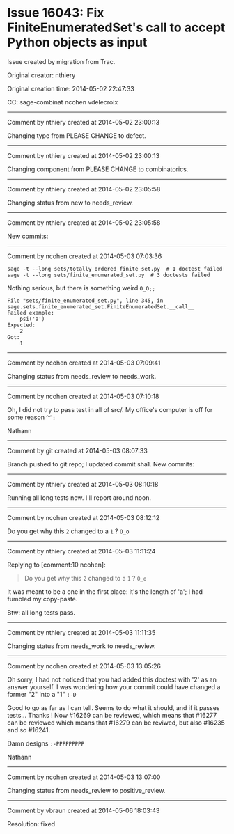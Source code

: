 # Issue 16043: Fix FiniteEnumeratedSet's call to accept Python objects as input

Issue created by migration from Trac.

Original creator: nthiery

Original creation time: 2014-05-02 22:47:33

CC:  sage-combinat ncohen vdelecroix




---

Comment by nthiery created at 2014-05-02 23:00:13

Changing type from PLEASE CHANGE to defect.


---

Comment by nthiery created at 2014-05-02 23:00:13

Changing component from PLEASE CHANGE to combinatorics.


---

Comment by nthiery created at 2014-05-02 23:05:58

Changing status from new to needs_review.


---

Comment by nthiery created at 2014-05-02 23:05:58

New commits:


---

Comment by ncohen created at 2014-05-03 07:03:36


```
sage -t --long sets/totally_ordered_finite_set.py  # 1 doctest failed
sage -t --long sets/finite_enumerated_set.py  # 3 doctests failed
```


Nothing serious, but there is something weird `O_O;;`


```
File "sets/finite_enumerated_set.py", line 345, in sage.sets.finite_enumerated_set.FiniteEnumeratedSet.__call__
Failed example:
    psi('a')
Expected:
    2
Got:
    1
```



---

Comment by ncohen created at 2014-05-03 07:09:41

Changing status from needs_review to needs_work.


---

Comment by ncohen created at 2014-05-03 07:10:18

Oh, I  did not try to pass test in all of src/. My office's computer is off for some reason `^^;`

Nathann


---

Comment by git created at 2014-05-03 08:07:33

Branch pushed to git repo; I updated commit sha1. New commits:


---

Comment by nthiery created at 2014-05-03 08:10:18

Running all long tests now. I'll report around noon.


---

Comment by ncohen created at 2014-05-03 08:12:12

Do you get why this `2` changed to a `1` ? `O_o`


---

Comment by nthiery created at 2014-05-03 11:11:24

Replying to [comment:10 ncohen]:
> Do you get why this `2` changed to a `1` ? `O_o`

It was meant to be a one in the first place: it's the length of 'a'; I had fumbled my copy-paste.

Btw: all long tests pass.


---

Comment by nthiery created at 2014-05-03 11:11:35

Changing status from needs_work to needs_review.


---

Comment by ncohen created at 2014-05-03 13:05:26

Oh sorry, I had not noticed that you had added this doctest with '2' as an answer yourself. I was wondering how your commit could have changed a former "2" into a "1" `:-D`

Good to go as far as I can tell. Seems to do what it should, and if it passes tests... Thanks ! Now #16269 can be reviewed, which means that #16277 can be reviewed which means that #16279 can be reviwed, but also #16235 and so #16241.

Damn designs `:-PPPPPPPPP`

Nathann


---

Comment by ncohen created at 2014-05-03 13:07:00

Changing status from needs_review to positive_review.


---

Comment by vbraun created at 2014-05-06 18:03:43

Resolution: fixed
